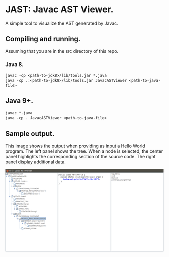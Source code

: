 # JAST: Javac AST Viewer.

A simple tool to visualize the AST generated by Javac.

## Compiling and running.
Assuming that you are in the src directory of this repo.

### Java 8.
```
javac -cp <path-to-jdk8>/lib/tools.jar *.java
java -cp .:<path-to-jdk8>/lib/tools.jar JavacASTViewer <path-to-java-file>
```

## Java 9+.
```
javac *.java
java -cp . JavacASTViewer <path-to-java-file>
```

## Sample output.

This image shows the output when providing as input a Hello World program.
The left panel shows the tree. When a node is selected, the center panel
highlights the corresponding section of the source code. The right panel
display additional data.

![JAST image](jast.png)